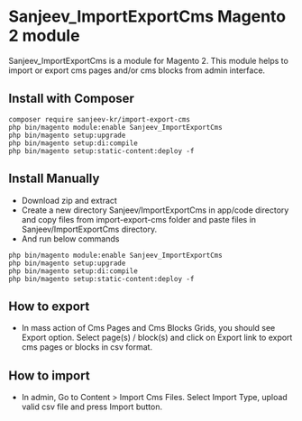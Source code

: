 # Sanjeev_ImportExportCms Magento 2 module

Sanjeev_ImportExportCms is a module for Magento 2. This module helps to import or export cms pages and/or cms blocks from admin interface.

## Install with Composer
```
composer require sanjeev-kr/import-export-cms
php bin/magento module:enable Sanjeev_ImportExportCms
php bin/magento setup:upgrade
php bin/magento setup:di:compile
php bin/magento setup:static-content:deploy -f
```

## Install Manually
- Download zip and extract
- Create a new directory Sanjeev/ImportExportCms in app/code directory and copy files from import-export-cms folder and paste files in Sanjeev/ImportExportCms directory.
- And run below commands

```
php bin/magento module:enable Sanjeev_ImportExportCms
php bin/magento setup:upgrade
php bin/magento setup:di:compile
php bin/magento setup:static-content:deploy -f
```
## How to export
- In mass action of Cms Pages and Cms Blocks Grids, you should see Export option. Select page(s) / block(s) and click on Export link to export cms pages or blocks in csv format.

## How to import
- In admin, Go to  Content > Import Cms Files. Select Import Type, upload valid csv file and press Import button.

